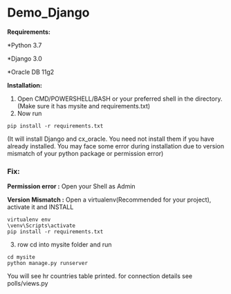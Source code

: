 # Demo_Django

**Requirements:**

*Python 3.7

*Django 3.0

*Oracle DB 11g2

**Installation:**

1. Open CMD/POWERSHELL/BASH or your preferred shell in the directory. (Make sure it has mysite and requirements.txt)
2. Now run 
```  
pip install -r requirements.txt
```
(It will install Django and cx_oracle. You need not install them if you have already installed. You may face some error 
during installation due to version mismatch of your python package or permission error)
### Fix:
**Permission error :** 
Open your Shell as Admin

**Version Mismatch :** 
  Open a virtualenv(Recommended for your project), activate it and INSTALL 
  ```
  virtualenv env
  \venv\Scripts\activate
  pip install -r requirements.txt
  ```
    
3. row cd into mysite folder and run

```
cd mysite
python manage.py runserver
```  

 You will see hr countries table printed. 
 for connection details see polls/views.py

